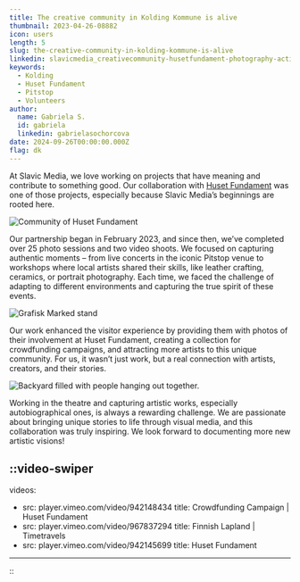 ```yaml
---
title: The creative community in Kolding Kommune is alive
thumbnail: 2023-04-26-08882
icon: users
length: 5
slug: the-creative-community-in-kolding-kommune-is-alive
linkedin: slavicmedia_creativecommunity-husetfundament-photography-activity-7245031876736815105-k10C
keywords:
  - Kolding
  - Huset Fundament
  - Pitstop
  - Volunteers
author:
  name: Gabriela S.
  id: gabriela
  linkedin: gabrielasochorcova
date: 2024-09-26T00:00:00.000Z
flag: dk
---
```


At Slavic Media, we love working on projects that have meaning and contribute to something good. Our collaboration with [Huset Fundament](https://husetfundament.dk) was one of those projects, especially because Slavic Media’s beginnings are rooted here.

![Community of Huset Fundament](https://cdn.slavic.media/img/2023-04-26-08882/4K "2023 ⋅ Kolding, Denmark ⋅ Huset Fundament")

Our partnership began in February 2023, and since then, we’ve completed over 25 photo sessions and two video shoots. We focused on capturing authentic moments – from live concerts in the iconic Pitstop venue to workshops where local artists shared their skills, like leather crafting, ceramics, or portrait photography. Each time, we faced the challenge of adapting to different environments and capturing the true spirit of these events.

![Grafisk Marked stand](https://cdn.slavic.media/img/2023-09-30-00022/4K "2023 ⋅ Kolding, Denmark ⋅ Huset Fundament")

Our work enhanced the visitor experience by providing them with photos of their involvement at Huset Fundament, creating a collection for crowdfunding campaigns, and attracting more artists to this unique community. For us, it wasn’t just work, but a real connection with artists, creators, and their stories.

![Backyard filled with people hanging out together.](https://cdn.slavic.media/img/2023-05-19-09057/4K "2023 ⋅ Kolding, Denmark ⋅ Huset Fundament")

Working in the theatre and capturing artistic works, especially autobiographical ones, is always a rewarding challenge. We are passionate about bringing unique stories to life through visual media, and this collaboration was truly inspiring. We look forward to documenting more new artistic visions!

::video-swiper
---
videos:
  - src: player.vimeo.com/video/942148434
    title: Crowdfunding Campaign | Huset Fundament
  - src: player.vimeo.com/video/967837294
    title: Finnish Lapland | Timetravels
  - src: player.vimeo.com/video/942145699
    title: Huset Fundament
---
::
